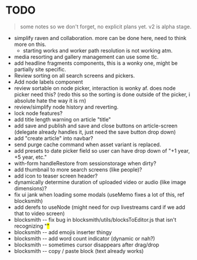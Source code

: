 # TODO

> some notes so we don't forget, no explicit plans yet.  v2 is alpha stage.

* simplify raven and collaboration. more can be done here, need to think more on this.
  * starting works and worker path resolution is not working atm.
* media resorting and gallery management can use some tlc.
* add headline fragments components, this is a wonky one, might be partially site specific.
* Review sorting on all search screens and pickers.
* Add node labels component
* review sortable on node picker, interaction is wonky af.  does node picker need this? (redo this so the sorting is done outside of the picker, i absolute hate the way it is rn)
* review/simplify node history and reverting.
* lock node features?
* add title length warning on article "title"
* add save and publish and save and close buttons on article-screen (delegate already handles it, just need the save button drop down)
* add "create article" into navbar?
* send purge cache command when asset variant is replaced.
* add presets to date picker field so user can have drop down of "+1 year, +5 year, etc."
* with-form handleRestore from sessionstorage when dirty?
* add thumbnail to more search screens (like people)?
* add icon to teaser screen header?
* dynamically determine duration of uploaded video or audio (like image dimensions)?
* fix ui jank when loading some modals (useMemo fixes a lot of this, ref blocksmith)
* add derefs to useNode (might need for ovp livestreams card if we add that to video screen)
* blocksmith -- fix bug in blocksmith/utils/blocksToEditor.js that isn't recognizing "<mark>"
* blocksmith -- add emojis inserter thingy
* blocksmith -- add word count indicator (dynamic or nah?)
* blocksmith -- sometimes cursor disappears after drag/drop
* blocksmith -- copy / paste block (text already works)
